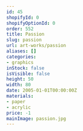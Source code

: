 ```yaml
---
id: 45
shopifyId: 0
shopifyOptionId: 0
order: 552
title: Passion
slug: passion
url: art-works/passion
aliases: []
categories:
- graphics
inStock: false
isVisible: false
height: 50
width: 80
date: 2005-01-01T00:00:00Z
materials:
- paper
- acrylic
price: -1
mainImage: passion.jpg
---
```

